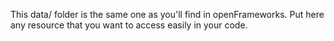 This data/ folder is the same one as you'll find in openFrameworks.
Put here any resource that you want to access easily in your code.